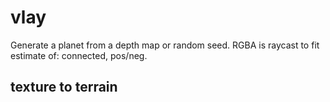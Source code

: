 # vlay
Generate a planet from a depth map or random seed. RGBA is raycast to fit estimate of: connected, pos/neg.

## texture to terrain
